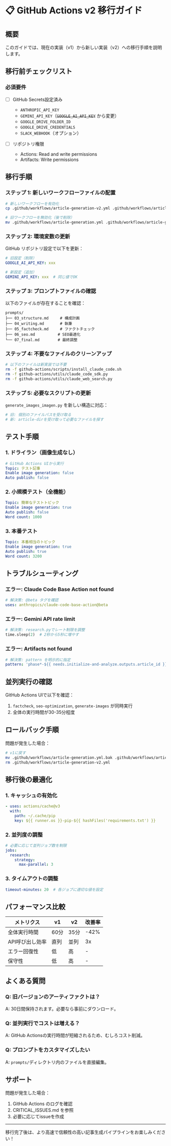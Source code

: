 # 📋 GitHub Actions v2 移行ガイド

## 概要
このガイドでは、現在の実装（v1）から新しい実装（v2）への移行手順を説明します。

## 移行前チェックリスト

### 必須要件
- [ ] GitHub Secrets設定済み
  - `ANTHROPIC_API_KEY`
  - `GEMINI_API_KEY`（~~`GOOGLE_AI_API_KEY`~~ から変更）
  - `GOOGLE_DRIVE_FOLDER_ID`
  - `GOOGLE_DRIVE_CREDENTIALS`
  - `SLACK_WEBHOOK`（オプション）

- [ ] リポジトリ権限
  - Actions: Read and write permissions
  - Artifacts: Write permissions

## 移行手順

### ステップ 1: 新しいワークフローファイルの配置

```bash
# 新しいワークフローを有効化
cp .github/workflows/article-generation-v2.yml .github/workflows/article-generation-v2.yml

# 旧ワークフローを無効化（後で削除）
mv .github/workflows/article-generation.yml .github/workflows/article-generation.yml.bak
```

### ステップ 2: 環境変数の更新

GitHub リポジトリ設定で以下を更新：

```yaml
# 旧設定（削除）
GOOGLE_AI_API_KEY: xxx

# 新設定（追加）
GEMINI_API_KEY: xxx  # 同じ値でOK
```

### ステップ 3: プロンプトファイルの確認

以下のファイルが存在することを確認：
```
prompts/
├── 03_structure.md     # 構成計画
├── 04_writing.md       # 執筆
├── 05_factcheck.md     # ファクトチェック
├── 06_seo.md          # SEO最適化
└── 07_final.md        # 最終調整
```

### ステップ 4: 不要なファイルのクリーンアップ

```bash
# 以下のファイルは新実装では不要
rm -f github-actions/scripts/install_claude_code.sh
rm -f github-actions/utils/claude_code_sdk.py
rm -f github-actions/utils/claude_web_search.py
```

### ステップ 5: 必要なスクリプトの更新

`generate_images_imagen.py` を新しい構造に対応：
```python
# 旧: 個別のファイルパスを受け取る
# 新: article-dirを受け取って必要なファイルを探す
```

## テスト手順

### 1. ドライラン（画像生成なし）
```yaml
# GitHub Actions UIから実行
Topic: テスト記事
Enable image generation: false
Auto publish: false
```

### 2. 小規模テスト（全機能）
```yaml
Topic: 簡単なテストトピック
Enable image generation: true
Auto publish: false
Word count: 1000
```

### 3. 本番テスト
```yaml
Topic: 本番相当のトピック
Enable image generation: true
Auto publish: true
Word count: 3200
```

## トラブルシューティング

### エラー: Claude Code Base Action not found
```yaml
# 解決策: @beta タグを確認
uses: anthropics/claude-code-base-action@beta
```

### エラー: Gemini API rate limit
```python
# 解決策: research.pyでレート制限を調整
time.sleep(2)  # 2秒から5秒に増やす
```

### エラー: Artifacts not found
```yaml
# 解決策: pattern を明示的に指定
pattern: 'phase*-${{ needs.initialize-and-analyze.outputs.article_id }}'
```

## 並列実行の確認

GitHub Actions UIで以下を確認：
1. `factcheck`, `seo-optimization`, `generate-images` が同時実行
2. 全体の実行時間が30-35分程度

## ロールバック手順

問題が発生した場合：
```bash
# v1に戻す
mv .github/workflows/article-generation.yml.bak .github/workflows/article-generation.yml
rm .github/workflows/article-generation-v2.yml
```

## 移行後の最適化

### 1. キャッシュの有効化
```yaml
- uses: actions/cache@v3
  with:
    path: ~/.cache/pip
    key: ${{ runner.os }}-pip-${{ hashFiles('requirements.txt') }}
```

### 2. 並列度の調整
```yaml
# 必要に応じて並列ジョブ数を制限
jobs:
  research:
    strategy:
      max-parallel: 3
```

### 3. タイムアウトの調整
```yaml
timeout-minutes: 20  # 各ジョブに適切な値を設定
```

## パフォーマンス比較

| メトリクス | v1 | v2 | 改善率 |
|-----------|-----|-----|-------|
| 全体実行時間 | 60分 | 35分 | -42% |
| API呼び出し効率 | 直列 | 並列 | 3x |
| エラー回復性 | 低 | 高 | - |
| 保守性 | 低 | 高 | - |

## よくある質問

### Q: 旧バージョンのアーティファクトは？
A: 30日間保持されます。必要なら事前にダウンロード。

### Q: 並列実行でコストは増える？
A: GitHub Actionsの実行時間が短縮されるため、むしろコスト削減。

### Q: プロンプトをカスタマイズしたい
A: `prompts/`ディレクトリ内のファイルを直接編集。

## サポート

問題が発生した場合：
1. GitHub Actions のログを確認
2. CRITICAL_ISSUES.md を参照
3. 必要に応じてissueを作成

---

移行完了後は、より高速で信頼性の高い記事生成パイプラインをお楽しみください！